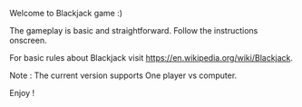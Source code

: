 Welcome to Blackjack game :)

The gameplay is basic and straightforward. Follow the instructions onscreen. 

For basic rules about Blackjack visit https://en.wikipedia.org/wiki/Blackjack. 

Note : The current version supports One player vs computer. 

Enjoy !
